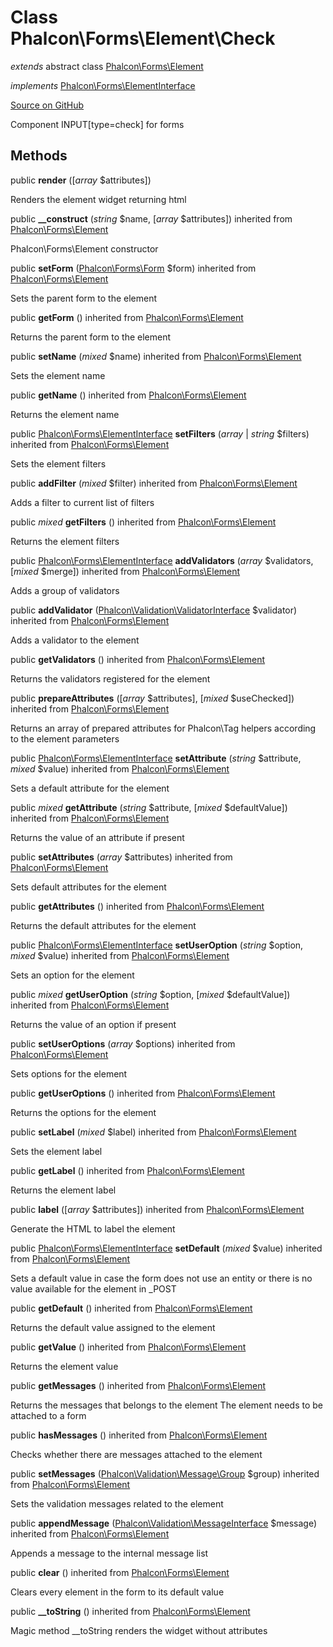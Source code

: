 # Class **Phalcon\\Forms\\Element\\Check**

*extends* abstract class [Phalcon\Forms\Element](/en/3.1/api/Phalcon_Forms_Element)

*implements* [Phalcon\Forms\ElementInterface](/en/3.1/api/Phalcon_Forms_ElementInterface)

<a href="https://github.com/phalcon/cphalcon/blob/master/phalcon/forms/element/check.zep" class="btn btn-default btn-sm">Source on GitHub</a>

Component INPUT[type=check] for forms


## Methods
public  **render** ([*array* $attributes])

Renders the element widget returning html



public  **__construct** (*string* $name, [*array* $attributes]) inherited from [Phalcon\Forms\Element](/en/3.1/api/Phalcon_Forms_Element)

Phalcon\\Forms\\Element constructor



public  **setForm** ([Phalcon\Forms\Form](/en/3.1/api/Phalcon_Forms_Form) $form) inherited from [Phalcon\Forms\Element](/en/3.1/api/Phalcon_Forms_Element)

Sets the parent form to the element



public  **getForm** () inherited from [Phalcon\Forms\Element](/en/3.1/api/Phalcon_Forms_Element)

Returns the parent form to the element



public  **setName** (*mixed* $name) inherited from [Phalcon\Forms\Element](/en/3.1/api/Phalcon_Forms_Element)

Sets the element name



public  **getName** () inherited from [Phalcon\Forms\Element](/en/3.1/api/Phalcon_Forms_Element)

Returns the element name



public [Phalcon\Forms\ElementInterface](/en/3.1/api/Phalcon_Forms_ElementInterface) **setFilters** (*array* | *string* $filters) inherited from [Phalcon\Forms\Element](/en/3.1/api/Phalcon_Forms_Element)

Sets the element filters



public  **addFilter** (*mixed* $filter) inherited from [Phalcon\Forms\Element](/en/3.1/api/Phalcon_Forms_Element)

Adds a filter to current list of filters



public *mixed* **getFilters** () inherited from [Phalcon\Forms\Element](/en/3.1/api/Phalcon_Forms_Element)

Returns the element filters



public [Phalcon\Forms\ElementInterface](/en/3.1/api/Phalcon_Forms_ElementInterface) **addValidators** (*array* $validators, [*mixed* $merge]) inherited from [Phalcon\Forms\Element](/en/3.1/api/Phalcon_Forms_Element)

Adds a group of validators



public  **addValidator** ([Phalcon\Validation\ValidatorInterface](/en/3.1/api/Phalcon_Validation_ValidatorInterface) $validator) inherited from [Phalcon\Forms\Element](/en/3.1/api/Phalcon_Forms_Element)

Adds a validator to the element



public  **getValidators** () inherited from [Phalcon\Forms\Element](/en/3.1/api/Phalcon_Forms_Element)

Returns the validators registered for the element



public  **prepareAttributes** ([*array* $attributes], [*mixed* $useChecked]) inherited from [Phalcon\Forms\Element](/en/3.1/api/Phalcon_Forms_Element)

Returns an array of prepared attributes for Phalcon\\Tag helpers
according to the element parameters



public [Phalcon\Forms\ElementInterface](/en/3.1/api/Phalcon_Forms_ElementInterface) **setAttribute** (*string* $attribute, *mixed* $value) inherited from [Phalcon\Forms\Element](/en/3.1/api/Phalcon_Forms_Element)

Sets a default attribute for the element



public *mixed* **getAttribute** (*string* $attribute, [*mixed* $defaultValue]) inherited from [Phalcon\Forms\Element](/en/3.1/api/Phalcon_Forms_Element)

Returns the value of an attribute if present



public  **setAttributes** (*array* $attributes) inherited from [Phalcon\Forms\Element](/en/3.1/api/Phalcon_Forms_Element)

Sets default attributes for the element



public  **getAttributes** () inherited from [Phalcon\Forms\Element](/en/3.1/api/Phalcon_Forms_Element)

Returns the default attributes for the element



public [Phalcon\Forms\ElementInterface](/en/3.1/api/Phalcon_Forms_ElementInterface) **setUserOption** (*string* $option, *mixed* $value) inherited from [Phalcon\Forms\Element](/en/3.1/api/Phalcon_Forms_Element)

Sets an option for the element



public *mixed* **getUserOption** (*string* $option, [*mixed* $defaultValue]) inherited from [Phalcon\Forms\Element](/en/3.1/api/Phalcon_Forms_Element)

Returns the value of an option if present



public  **setUserOptions** (*array* $options) inherited from [Phalcon\Forms\Element](/en/3.1/api/Phalcon_Forms_Element)

Sets options for the element



public  **getUserOptions** () inherited from [Phalcon\Forms\Element](/en/3.1/api/Phalcon_Forms_Element)

Returns the options for the element



public  **setLabel** (*mixed* $label) inherited from [Phalcon\Forms\Element](/en/3.1/api/Phalcon_Forms_Element)

Sets the element label



public  **getLabel** () inherited from [Phalcon\Forms\Element](/en/3.1/api/Phalcon_Forms_Element)

Returns the element label



public  **label** ([*array* $attributes]) inherited from [Phalcon\Forms\Element](/en/3.1/api/Phalcon_Forms_Element)

Generate the HTML to label the element



public [Phalcon\Forms\ElementInterface](/en/3.1/api/Phalcon_Forms_ElementInterface) **setDefault** (*mixed* $value) inherited from [Phalcon\Forms\Element](/en/3.1/api/Phalcon_Forms_Element)

Sets a default value in case the form does not use an entity
or there is no value available for the element in _POST



public  **getDefault** () inherited from [Phalcon\Forms\Element](/en/3.1/api/Phalcon_Forms_Element)

Returns the default value assigned to the element



public  **getValue** () inherited from [Phalcon\Forms\Element](/en/3.1/api/Phalcon_Forms_Element)

Returns the element value



public  **getMessages** () inherited from [Phalcon\Forms\Element](/en/3.1/api/Phalcon_Forms_Element)

Returns the messages that belongs to the element
The element needs to be attached to a form



public  **hasMessages** () inherited from [Phalcon\Forms\Element](/en/3.1/api/Phalcon_Forms_Element)

Checks whether there are messages attached to the element



public  **setMessages** ([Phalcon\Validation\Message\Group](/en/3.1/api/Phalcon_Validation_Message_Group) $group) inherited from [Phalcon\Forms\Element](/en/3.1/api/Phalcon_Forms_Element)

Sets the validation messages related to the element



public  **appendMessage** ([Phalcon\Validation\MessageInterface](/en/3.1/api/Phalcon_Validation_MessageInterface) $message) inherited from [Phalcon\Forms\Element](/en/3.1/api/Phalcon_Forms_Element)

Appends a message to the internal message list



public  **clear** () inherited from [Phalcon\Forms\Element](/en/3.1/api/Phalcon_Forms_Element)

Clears every element in the form to its default value



public  **__toString** () inherited from [Phalcon\Forms\Element](/en/3.1/api/Phalcon_Forms_Element)

Magic method __toString renders the widget without attributes



